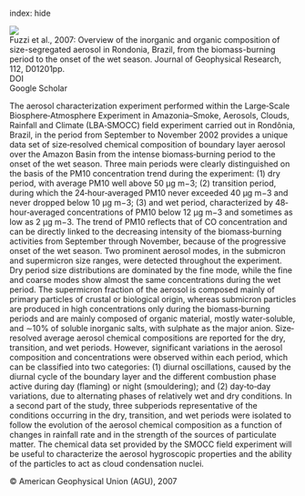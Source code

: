index: hide

<div class="Citation">
    <div class="Citation-thumb CitationThumb-linked"  data-href="https://doi.org/10.1029/2005jd006741">
      <img src="https://static.claimspace.cloud/climate-study-static/refs/thumbs/7/Fuzzi_et_al_2007-thumb.png" />
    </div>

  <div class="Citation-body">
    <div class="Citation-text">Fuzzi et al., 2007: Overview of the inorganic and organic composition of size-segregated aerosol in Rondonia, Brazil, from the biomass-burning period to the onset of the wet season. <span class="Article-journal">Journal of Geophysical Research, </span><span class="Article-volume">112, </span>D01201pp.</div>
    <div class="Citation-links">
      <div class="CitationLink" data-href="https://doi.org/10.1029/2005jd006741">
        <div class="CitationLink-icon CitationLink-Doi"></div>
        <div class="CitationLink-text">DOI</div>
      </div>
      <div class="CitationLink" data-href="https://scholar.google.com/scholar?q=10.1029/2005jd006741">
        <div class="CitationLink-icon CitationLink-Scholar"></div>
        <div class="CitationLink-text">Google Scholar</div>
      </div>
    </div>
  </div>
</div>

The aerosol characterization experiment performed within the Large‐Scale Biosphere‐Atmosphere Experiment in Amazonia–Smoke, Aerosols, Clouds, Rainfall and Climate (LBA‐SMOCC) field experiment carried out in Rondônia, Brazil, in the period from September to November 2002 provides a unique data set of size‐resolved chemical composition of boundary layer aerosol over the Amazon Basin from the intense biomass‐burning period to the onset of the wet season. Three main periods were clearly distinguished on the basis of the PM10 concentration trend during the experiment: (1) dry period, with average PM10 well above 50 μg m−3; (2) transition period, during which the 24‐hour‐averaged PM10 never exceeded 40 μg m−3 and never dropped below 10 μg m−3; (3) and wet period, characterized by 48‐hour‐averaged concentrations of PM10 below 12 μg m−3 and sometimes as low as 2 μg m−3. The trend of PM10 reflects that of CO concentration and can be directly linked to the decreasing intensity of the biomass‐burning activities from September through November, because of the progressive onset of the wet season. Two prominent aerosol modes, in the submicron and supermicron size ranges, were detected throughout the experiment. Dry period size distributions are dominated by the fine mode, while the fine and coarse modes show almost the same concentrations during the wet period. The supermicron fraction of the aerosol is composed mainly of primary particles of crustal or biological origin, whereas submicron particles are produced in high concentrations only during the biomass‐burning periods and are mainly composed of organic material, mostly water‐soluble, and ∼10% of soluble inorganic salts, with sulphate as the major anion. Size‐resolved average aerosol chemical compositions are reported for the dry, transition, and wet periods. However, significant variations in the aerosol composition and concentrations were observed within each period, which can be classified into two categories: (1) diurnal oscillations, caused by the diurnal cycle of the boundary layer and the different combustion phase active during day (flaming) or night (smouldering); and (2) day‐to‐day variations, due to alternating phases of relatively wet and dry conditions. In a second part of the study, three subperiods representative of the conditions occurring in the dry, transition, and wet periods were isolated to follow the evolution of the aerosol chemical composition as a function of changes in rainfall rate and in the strength of the sources of particulate matter. The chemical data set provided by the SMOCC field experiment will be useful to characterize the aerosol hygroscopic properties and the ability of the particles to act as cloud condensation nuclei.

<div class="Citation-copy">
&copy; American Geophysical Union (AGU), 2007
</div>